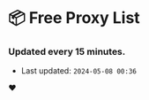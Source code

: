 # :package: Free Proxy List
### Updated every 15 minutes.

- Last updated: `2024-05-08 00:36`

:heart:
